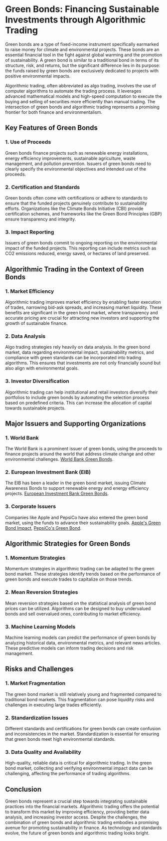 # Green Bonds: Financing Sustainable Investments through Algorithmic Trading

Green bonds are a type of fixed-income instrument specifically earmarked to raise money for climate and environmental projects. These bonds are an essential financial tool in the fight against global warming and the promotion of sustainability. A green bond is similar to a traditional bond in terms of its structure, risk, and returns, but the significant difference lies in its purpose: the funds raised by green bonds are exclusively dedicated to projects with positive environmental impacts. 

Algorithmic trading, often abbreviated as algo trading, involves the use of computer algorithms to automate the trading process. It leverages advanced mathematical models and high-speed computation to execute the buying and selling of securities more efficiently than manual trading. The intersection of green bonds and algorithmic trading represents a promising frontier for both finance and environmentalism.

## Key Features of Green Bonds

### 1. Use of Proceeds
Green bonds finance projects such as renewable energy installations, energy efficiency improvements, sustainable agriculture, waste management, and pollution prevention. Issuers of green bonds need to clearly specify the environmental objectives and intended use of the proceeds.

### 2. Certification and Standards
Green bonds often come with certifications or adhere to standards to ensure that the funded projects genuinely contribute to sustainability efforts. Organizations like the Climate Bonds Initiative (CBI) provide certification schemes, and frameworks like the Green Bond Principles (GBP) ensure transparency and integrity.

### 3. Impact Reporting
Issuers of green bonds commit to ongoing reporting on the environmental impact of the funded projects. This reporting can include metrics such as CO2 emissions reduced, energy saved, or hectares of land preserved.

## Algorithmic Trading in the Context of Green Bonds

### 1. Market Efficiency
Algorithmic trading improves market efficiency by enabling faster execution of trades, narrowing bid-ask spreads, and increasing market liquidity. These benefits are significant in the green bond market, where transparency and accurate pricing are crucial for attracting new investors and supporting the growth of sustainable finance.

### 2. Data Analysis
Algo trading strategies rely heavily on data analysis. In the green bond market, data regarding environmental impact, sustainability metrics, and compliance with green standards can be incorporated into trading algorithms. This ensures that investments are not only financially sound but also align with environmental goals.

### 3. Investor Diversification
Algorithmic trading can help institutional and retail investors diversify their portfolios to include green bonds by automating the selection process based on predefined criteria. This can increase the allocation of capital towards sustainable projects.

## Major Issuers and Supporting Organizations

### 1. World Bank
The World Bank is a prominent issuer of green bonds, using the proceeds to finance projects around the world that address climate change and other environmental challenges. [World Bank Green Bonds](https://www.worldbank.org/en/news/feature/2019/11/18/what-you-need-to-know-about-green-bonds).

### 2. European Investment Bank (EIB)
The EIB has been a leader in the green bond market, issuing Climate Awareness Bonds to support renewable energy and energy efficiency projects. [European Investment Bank Green Bonds](https://www.eib.org/en/investor_relations/cab/index.htm).

### 3. Corporate Issuers
Companies like Apple and PepsiCo have also entered the green bond market, using the funds to advance their sustainability goals. [Apple's Green Bond Impact](https://www.apple.com/newsroom/2020/07/apple-allocates-2-8-billion-from-green-bond-to-environmental-initiatives/), [PepsiCo's Green Bond](https://www.pepsico.com/news/press-release/pepsico-prices-first-ever-green-bond-20190930).

## Algorithmic Strategies for Green Bonds

### 1. Momentum Strategies
Momentum strategies in algorithmic trading can be adapted to the green bond market. These strategies identify trends based on the performance of green bonds and execute trades to capitalize on those trends.

### 2. Mean Reversion Strategies
Mean reversion strategies based on the statistical analysis of green bond prices can be utilized. Algorithms can be designed to buy undervalued bonds and sell overvalued ones, contributing to market efficiency.

### 3. Machine Learning Models
Machine learning models can predict the performance of green bonds by analyzing historical data, environmental metrics, and relevant news articles. These predictive models can inform trading decisions and risk management.

## Risks and Challenges

### 1. Market Fragmentation
The green bond market is still relatively young and fragmented compared to traditional bond markets. This fragmentation can pose liquidity risks and challenges in executing large trades efficiently.

### 2. Standardization Issues
Different standards and certifications for green bonds can create confusion and inconsistencies in the market. Standardization is essential for ensuring that green bonds meet high environmental standards.

### 3. Data Quality and Availability
High-quality, reliable data is critical for algorithmic trading. In the green bond market, collecting and verifying environmental impact data can be challenging, affecting the performance of trading algorithms.

## Conclusion

Green bonds represent a crucial step towards integrating sustainable practices into the financial markets. Algorithmic trading offers the potential to transform this market by improving efficiency, providing better data analysis, and increasing investor access. Despite the challenges, the combination of green bonds and algorithmic trading embodies a promising avenue for promoting sustainability in finance. As technology and standards evolve, the future of green bonds and algorithmic trading looks bright.

